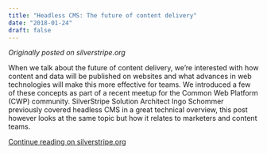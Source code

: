 ```yaml
---
title: "Headless CMS: The future of content delivery"
date: "2018-01-24"
draft: false
---
```


*Originally posted on silverstripe.org*

When we talk about the future of content delivery, we’re interested with how content and data will be published on websites and what advances in web technologies will make this more effective for teams. We introduced a few of these concepts as part of a recent meetup for the Common Web Platform (CWP) community. SilverStripe Solution Architect Ingo Schommer previously covered headless CMS in a great technical overview, this post however looks at the same topic but how it relates to marketers and content teams.

[Continue reading on silverstripe.org](https://www.silverstripe.org/blog/marketing-and-the-future-of-content-delivery/)